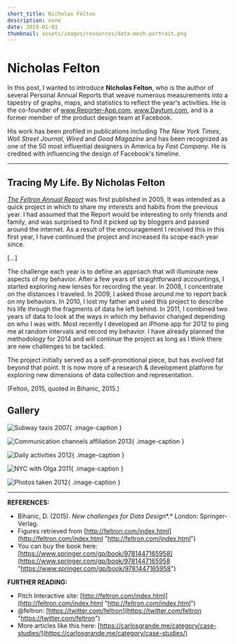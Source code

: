 ```yaml
---
short_title: Nicholas Felton
description: none
date: 2019-01-01
thumbnail: assets/images/resources/data-mesh-portrait.png
---
```


# Nicholas Felton

In this post, I wanted to introduce **Nicholas Felton**, who is the author of several Personal Annual Reports that weave numerous measurements into a tapestry of graphs, maps, and statistics to reflect the year's activities. He is the co-founder of www.Reporter-App.com, www.Daytum.com, and is a former member of the product design team at Facebook.

His work has been profiled in publications including *The New York Times*, *Wall Street Journal*, *Wired* and *Good Magazine* and has been recognized as one of the 50 most influential designers in America by *Fast Company*. He is credited with influencing the design of Facebook's timeline.


---

## Tracing My Life. By Nicholas Felton

[*The Feltron Annual Report*](http://feltron.com/FAR14.html) was first published in 2005, It was intended as a quick project in which to share my interests and habits from the previous year. I had assumed that the Report would be interesting to only friends and family, and was surprised to find it picked up by bloggers and passed around the internet. As a result of the encouragement I received this in this first year, I have continued the project and increased its scope each year since.

[...]

The challenge each year is to define an approach that will illuminate new aspects of my behavior. After a few years of straightforward accountings, I started exploring new lenses for recording the year. In 2008, I concentrate on the distances I traveled. In 2009, I asked those around me to report back on my behaviors. In 2010, I lost my father and used this project to describe his life through the fragments of data he left behind. In 2011, I combined two years of data to look at the ways in which my behavior changed depending on who I was with. Most recently I developed an iPhone app for 2012 to ping me at random intervals and record my behavior. I have already planned the methodology for 2014 and will continue the project as long as I think there are new challenges to be tackled.

The project initially served as a self-promotional piece, but has evolved fat beyond that point. It is now more of a research & development platform for exploring new dimensions of data collection and representation.

(Felton, 2015, quoted in Bihanic, 2015.)

## Gallery

<div class="gallery grid-2 effect-zoom" markdown>

![Subway taxis 2007](../../assets/images/references/felton-subway-taxis.jpg){ .image-caption }

![Communication channels affiliation 2013](../../assets/images/references/felton-channels-affiliation.jpg){ .image-caption }

![Daily activities 2012](../../assets/images/references/felton-daily-activities.jpg){ .image-caption }

![NYC with Olga 2011](../../assets/images/references/felton-nyc-with-olga.jpg){ .image-caption }

![Photos taken 2012](../../assets/images/references/felton-photos-taken.jpg){ .image-caption }

</div>

---

**REFERENCES:**

- Bihanic, D. (2015). *New challenges for Data Design**.* London: Springer-Verlag.
- Figures retrieved from [http://feltron.com/index.html](http://feltron.com/index.html "http://feltron.com/index.html")
- You can buy the book here: [https://www.springer.com/gp/book/9781447165958](https://www.springer.com/gp/book/9781447165958 "https://www.springer.com/gp/book/9781447165958")

**FURTHER READING:**

- Pitch Interactive site: [http://feltron.com/index.html](http://feltron.com/index.html "http://feltron.com/index.html")
- @feltron: [https://twitter.com/feltron](https://twitter.com/feltron "https://twitter.com/feltron")
- More articles like this here: [https://carlosgrande.me/category/case-studies/](https://carlosgrande.me/category/case-studies/)